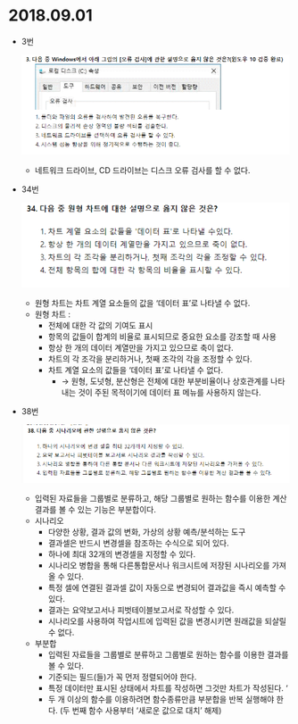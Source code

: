 # 2018.09.01

- 3번
    
    ![Untitled](2018%2009%2001%200efb50e50064413abda2fd2911ad14b7/Untitled.png)
    
    - 네트워크 드라이브, CD 드라이브는 디스크 오류 검사를 할 수 없다.
- 34번
    
    ![Untitled](2018%2009%2001%200efb50e50064413abda2fd2911ad14b7/Untitled%201.png)
    
    - 원형 차트는 차트 계열 요소들의 값을 ‘데이터 표’로 나타낼 수 없다.
    - 원형 차트 :
        - 전체에 대한 각 값의 기여도 표시
        - 항목의 값들이 합계의 비율로 표시되므로 중요한 요소를 강조할 때 사용
        - 항상 한 개의 데이터 계열만을 가지고 있으므로 축이 없다.
        - 차트의 각 조각을 분리하거나, 첫째 조각의 각을 조정할 수 있다.
        - 차트 계열 요소의 값들을 ‘데이터 표’로 나타낼 수 없다.
            - → 원형, 도넛형, 분산형은 전체에 대한 부분비율이나 상호관계를 나타내는 것이 주된 목적이기에 데이터 표 메뉴를 사용하지 않는다.
- 38번
    
    ![Untitled](2018%2009%2001%200efb50e50064413abda2fd2911ad14b7/Untitled%202.png)
    
    - 입력된 자료들을 그룹별로 분류하고, 해당 그룹별로 원하는 함수를 이용한 계산 결과를 볼 수 있는 기능은 부분합이다.
    - 시나리오
        - 다양한 상황, 결과 값의 변화, 가상의 상황 예측/분석하는 도구
        - 결과셀은 반드시 변경셀을 참조하는 수식으로 되어 있다.
        - 하나에 최대 32개의 변경셀을 지정할 수 있다.
        - 시나리오 병합을 통해 다른통합문서나 워크시트에 저장된 시나리오를 가져올 수 있다.
        - 특정 셀에 연결된 결과셀 값이 자동으로 변경되어 결과값을 즉시 예측할 수 있다.
        - 결과는 요약보고서나 피벗테이블보고서로 작성할 수 있다.
        - 시나리오를 사용하여 작업시트에 입력된 값을 변경시키면 원래값을 되살릴 수 없다.
    - 부분합
        - 입력된 자료들을 그룹별로 분류하고 그룹별로 원하는 함수를 이용한 결과를 볼 수 있다.
        - 기준되는 필드(들)가 꼭 먼저 정렬되어야 한다.
        - 특정 데이터만 표시된 상태에서 차트를 작성하면 그것만 차트가 작성된다. ‘
        - 두 개 이상의 함수를 이용하려면 함수종류만큼 부분합을 반복 실행해야 한다. (두 번째 함수 사용부터 ‘새로운 값으로 대치’ 해제)